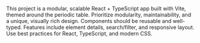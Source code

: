 <!-- Use this file to provide workspace-specific custom instructions to Copilot. For more details, visit https://code.visualstudio.com/docs/copilot/copilot-customization#_use-a-githubcopilotinstructionsmd-file -->

This project is a modular, scalable React + TypeScript app built with Vite, themed around the periodic table. Prioritize modularity, maintainability, and a unique, visually rich design. Components should be reusable and well-typed. Features include element details, search/filter, and responsive layout. Use best practices for React, TypeScript, and modern CSS.
